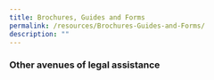 ```yaml
---
title: Brochures, Guides and Forms
permalink: /resources/Brochures-Guides-and-Forms/
description: ""
---
```

### Other avenues of legal assistance